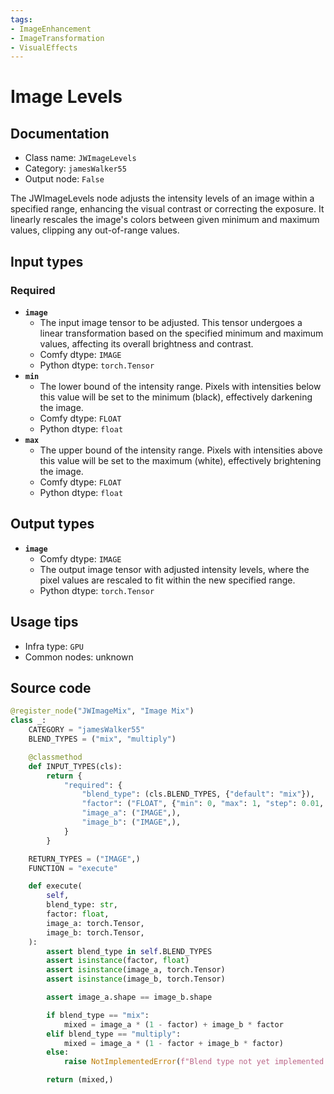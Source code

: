 ```yaml
---
tags:
- ImageEnhancement
- ImageTransformation
- VisualEffects
---
```


# Image Levels
## Documentation
- Class name: `JWImageLevels`
- Category: `jamesWalker55`
- Output node: `False`

The JWImageLevels node adjusts the intensity levels of an image within a specified range, enhancing the visual contrast or correcting the exposure. It linearly rescales the image's colors between given minimum and maximum values, clipping any out-of-range values.
## Input types
### Required
- **`image`**
    - The input image tensor to be adjusted. This tensor undergoes a linear transformation based on the specified minimum and maximum values, affecting its overall brightness and contrast.
    - Comfy dtype: `IMAGE`
    - Python dtype: `torch.Tensor`
- **`min`**
    - The lower bound of the intensity range. Pixels with intensities below this value will be set to the minimum (black), effectively darkening the image.
    - Comfy dtype: `FLOAT`
    - Python dtype: `float`
- **`max`**
    - The upper bound of the intensity range. Pixels with intensities above this value will be set to the maximum (white), effectively brightening the image.
    - Comfy dtype: `FLOAT`
    - Python dtype: `float`
## Output types
- **`image`**
    - Comfy dtype: `IMAGE`
    - The output image tensor with adjusted intensity levels, where the pixel values are rescaled to fit within the new specified range.
    - Python dtype: `torch.Tensor`
## Usage tips
- Infra type: `GPU`
- Common nodes: unknown


## Source code
```python
@register_node("JWImageMix", "Image Mix")
class _:
    CATEGORY = "jamesWalker55"
    BLEND_TYPES = ("mix", "multiply")

    @classmethod
    def INPUT_TYPES(cls):
        return {
            "required": {
                "blend_type": (cls.BLEND_TYPES, {"default": "mix"}),
                "factor": ("FLOAT", {"min": 0, "max": 1, "step": 0.01, "default": 0.5}),
                "image_a": ("IMAGE",),
                "image_b": ("IMAGE",),
            }
        }

    RETURN_TYPES = ("IMAGE",)
    FUNCTION = "execute"

    def execute(
        self,
        blend_type: str,
        factor: float,
        image_a: torch.Tensor,
        image_b: torch.Tensor,
    ):
        assert blend_type in self.BLEND_TYPES
        assert isinstance(factor, float)
        assert isinstance(image_a, torch.Tensor)
        assert isinstance(image_b, torch.Tensor)

        assert image_a.shape == image_b.shape

        if blend_type == "mix":
            mixed = image_a * (1 - factor) + image_b * factor
        elif blend_type == "multiply":
            mixed = image_a * (1 - factor + image_b * factor)
        else:
            raise NotImplementedError(f"Blend type not yet implemented: {blend_type}")

        return (mixed,)

```
